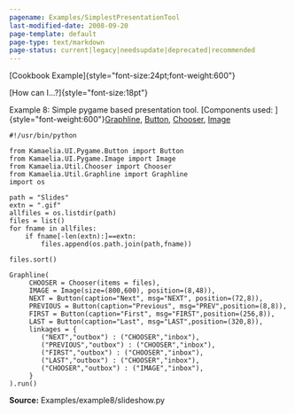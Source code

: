 ```yaml
---
pagename: Examples/SimplestPresentationTool
last-modified-date: 2008-09-20
page-template: default
page-type: text/markdown
page-status: current|legacy|needsupdate|deprecated|recommended
---
```

[Cookbook Example]{style="font-size:24pt;font-weight:600"}

[How can I\...?]{style="font-size:18pt"}

Example 8: Simple pygame based presentation tool. [Components used:
]{style="font-weight:600"}[Graphline](/Components/pydoc/Kamaelia.Util.Graphline.Graphline.html),
[Button](/Components/pydoc/Kamaelia.UI.Pygame.Button.Button.html),
[Chooser](/Components/pydoc/Kamaelia.Util.Chooser.Chooser.html),
[Image](/Components/pydoc/Kamaelia.UI.Pygame.Image.Image.html)

```{.python}
#!/usr/bin/python

from Kamaelia.UI.Pygame.Button import Button
from Kamaelia.UI.Pygame.Image import Image
from Kamaelia.Util.Chooser import Chooser
from Kamaelia.Util.Graphline import Graphline
import os

path = "Slides"
extn = ".gif"
allfiles = os.listdir(path)
files = list()
for fname in allfiles:
    if fname[-len(extn):]==extn:
        files.append(os.path.join(path,fname))

files.sort()

Graphline(
     CHOOSER = Chooser(items = files),
     IMAGE = Image(size=(800,600), position=(8,48)),
     NEXT = Button(caption="Next", msg="NEXT", position=(72,8)),
     PREVIOUS = Button(caption="Previous", msg="PREV",position=(8,8)),
     FIRST = Button(caption="First", msg="FIRST",position=(256,8)),
     LAST = Button(caption="Last", msg="LAST",position=(320,8)),
     linkages = {
        ("NEXT","outbox") : ("CHOOSER","inbox"),
        ("PREVIOUS","outbox") : ("CHOOSER","inbox"),
        ("FIRST","outbox") : ("CHOOSER","inbox"),
        ("LAST","outbox") : ("CHOOSER","inbox"),
        ("CHOOSER","outbox") : ("IMAGE","inbox"),
     }
).run()
```

**Source:** Examples/example8/slideshow.py

